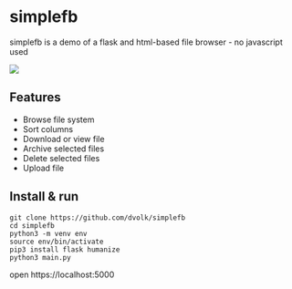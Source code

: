 # simplefb

simplefb is a demo of a flask and html-based file browser - no javascript used

<img src="https://i.imgur.com/kJFTGFw.png">

## Features

- Browse file system
- Sort columns
- Download or view file
- Archive selected files
- Delete selected files
- Upload file

## Install & run

```
git clone https://github.com/dvolk/simplefb
cd simplefb
python3 -m venv env
source env/bin/activate
pip3 install flask humanize
python3 main.py
```

open https://localhost:5000
